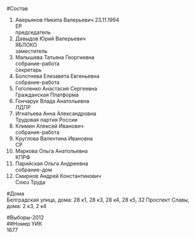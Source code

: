 #Состав  
1. Аверьянов Никита Валерьевич 23.11.1994  
    ЕР  
    председатель  
2. Давыдов Юрий Валерьевич  
    ЯБЛОКО  
    заместитель  
3. Малышева Татьяна Георгиевна  
    собрание-работа  
    секретарь  
4. Болотнева Елизавета Евгеньевна  
    собрание-работа  
5. Гоголенко Анастасия Сергеевна  
    Гражданская Платформа  
6. Гончарук Влада Анатольевна  
    ЛДПР  
7. Игнатьева Анна Александровна  
    Трудовая партия России  
8. Климин Алексей Иванович  
    собрание-работа  
9. Круглова Валентина Ивановна  
    СР  
10. Маркова Ольга Анатольевна  
    КПРФ  
11. Парийская Ольга Андреевна  
    собрание-дом  
12. Смирнов Андрей Константинович  
    Союз Труда  
  
#Дома  
Белградская улица, дома: 28 к1, 28 к3, 28 к4, 28 к5, 32 Проспект Славы, дома: 2 к3, 2 к4  
  
#Выборы-2012  
##Номер УИК  
1677  
